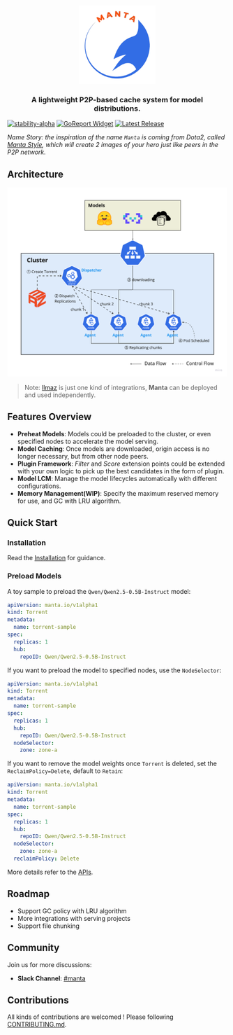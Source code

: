 <p align="center">
  <picture>
    <source media="(prefers-color-scheme: dark)" srcset="https://raw.githubusercontent.com/inftyai/manta/main/docs/assets/logo.png">
    <img alt="llmaz" src="https://raw.githubusercontent.com/inftyai/manta/main/docs/assets/logo.png" width="35%">
  </picture>
</p>

<h3 align="center">
A lightweight P2P-based cache system for model distributions.
</h3>

[![stability-alpha](https://img.shields.io/badge/stability-alpha-f4d03f.svg)](https://github.com/mkenney/software-guides/blob/master/STABILITY-BADGES.md#alpha)
[![GoReport Widget]][GoReport Status]
[![Latest Release](https://img.shields.io/github/v/release/inftyai/manta?include_prereleases)](https://github.com/inftyai/manta/releases/latest)

[GoReport Widget]: https://goreportcard.com/badge/github.com/inftyai/manta
[GoReport Status]: https://goreportcard.com/report/github.com/inftyai/manta

_Name Story: the inspiration of the name `Manta` is coming from Dota2, called [Manta Style](https://dota2.fandom.com/wiki/Manta_Style), which will create 2 images of your hero just like peers in the P2P network._


## Architecture

![architecture](./docs/assets/arch.png)

> Note: [llmaz](https://github.com/InftyAI/llmaz) is just one kind of integrations, **Manta** can be deployed and used independently.

## Features Overview

- **Preheat Models**: Models could be preloaded to the cluster, or even specified nodes to accelerate the model serving.
- **Model Caching**: Once models are downloaded, origin access is no longer necessary, but from other node peers.
- **Plugin Framework**: _Filter_ and _Score_ extension points could be extended with your own logic to pick up the best candidates in the form of plugin.
- **Model LCM**: Manage the model lifecycles automatically with different configurations.
- **Memory Management(WIP)**: Specify the maximum reserved memory for use, and GC with LRU algorithm.

## Quick Start

### Installation

Read the [Installation](./docs//installation.md) for guidance.

### Preload Models

A toy sample to preload the `Qwen/Qwen2.5-0.5B-Instruct` model:

```yaml
apiVersion: manta.io/v1alpha1
kind: Torrent
metadata:
  name: torrent-sample
spec:
  replicas: 1
  hub:
    repoID: Qwen/Qwen2.5-0.5B-Instruct
```

If you want to preload the model to specified nodes, use the `NodeSelector`:

```yaml
apiVersion: manta.io/v1alpha1
kind: Torrent
metadata:
  name: torrent-sample
spec:
  replicas: 1
  hub:
    repoID: Qwen/Qwen2.5-0.5B-Instruct
  nodeSelector:
    zone: zone-a
```

If you want to remove the model weights once `Torrent` is deleted, set the `ReclaimPolicy=Delete`, default to `Retain`:

```yaml
apiVersion: manta.io/v1alpha1
kind: Torrent
metadata:
  name: torrent-sample
spec:
  replicas: 1
  hub:
    repoID: Qwen/Qwen2.5-0.5B-Instruct
  nodeSelector:
    zone: zone-a
  reclaimPolicy: Delete
```

More details refer to the [APIs](https://github.com/InftyAI/Manta/blob/main/api/v1alpha1/torrent_types.go).

## Roadmap

- Support GC policy with LRU algorithm
- More integrations with serving projects
- Support file chunking

## Community

Join us for more discussions:

* **Slack Channel**: [#manta](https://inftyai.slack.com/archives/C07SY8WS45U)

## Contributions

All kinds of contributions are welcomed ! Please following [CONTRIBUTING.md](./CONTRIBUTING.md).
